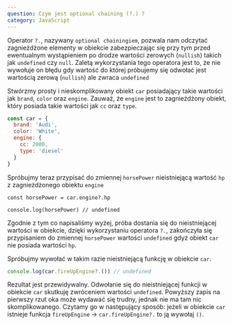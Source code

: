 ```yaml
---
question: Czym jest optional chaining (?.) ?
category: JavaScript
---
```


Operator `?.`, nazywany `optional chainingiem`, pozwala nam odczytać zagnieżdżone elementy w obiekcie
zabezpieczając się przy tym przed ewentualnym wystąpieniem po drodze wartości zerowych (`nullish`) takich jak 
`undefined` czy `null`. Zaletą wykorzystania tego operatora jest to, że nie wywołuje on błędu gdy wartość
do której próbujemy się odwołać jest wartością zerową (`nullish`) ale zwraca `undefined`

Stwórzmy prosty i nieskomplikowany obiekt `car` posiadający takie wartości jak `brand`, `color` oraz `engine`. 
Zauważ, że `engine` jest to zagnieżdżony obiekt, który posiada takie wartości jak `cc` oraz `type`.
```javascript
const car = {
  brand: 'Audi',
  color: 'White',
  engine: {
    cc: 2000,
    type: 'diesel'
  }
}
```

Spróbujmy teraz przypisać do zmiennej `horsePower` nieistniejącą wartość `hp` z zagnieżdżonego obiektu `engine`

```javscript
const horsePower = car.engine?.hp

console.log(horsePower) // undefined
```

Zgodnie z tym co napisaliśmy wyżej, próba dostania się do nieistniejącej wartości w obiekcie, dzięki 
wykorzystaniu operatora `?.`, zakończyła się przypisaniem do zmiennej `horsePower` wartości `undefined` gdyż obiekt 
`car` nie posiada wartości `hp`. 


Spróbujmy wywołać w takim razie nieistniejącą funkcję w obiekcie `car`.
```javascript
console.log(car.fireUpEngine?.()) // undefined
```

Rezultat jest przewidywalny. Odwołanie się do nieistniejącej funkcji w obiekcie `car` skutkuję zwróceniem wartości
`undefined`. Powyższy zapis na pierwszy rzut oka może wydawać się trudny, jednak nie ma tam nic skomplikowanego. 
Czytamy go w następujący sposób: jeżeli w obiekcie `car` istnieje funkcja `fireUpEngine` -> `car.fireUpEngine?.` 
to ją wywołaj `()`.




